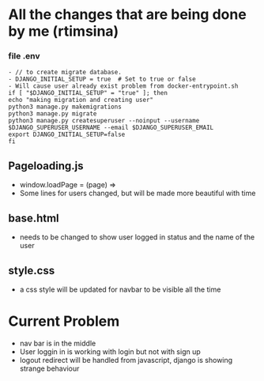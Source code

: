 # All the changes that are being done by me (rtimsina)

### file .env
    - // to create migrate database. 
    - DJANGO_INITIAL_SETUP = true  # Set to true or false
    - Will cause user already exist problem from docker-entrypoint.sh
    if [ "$DJANGO_INITIAL_SETUP" = "true" ]; then
	echo "making migration and creating user"
	python3 manage.py makemigrations
	python3 manage.py migrate
	python3 manage.py createsuperuser --noinput --username $DJANGO_SUPERUSER_USERNAME --email $DJANGO_SUPERUSER_EMAIL
	export DJANGO_INITIAL_SETUP=false
    fi

## Pageloading.js

-   window.loadPage = (page) => 
-   Some lines for users changed, but will be made more beautiful with time


## base.html
- needs to be changed to show user logged in status and the name of the user

## style.css
- a css style will be updated for navbar to be visible all the time


# Current Problem

-   nav bar is in the middle
-   User loggin in is working with login but not with sign up
-   logout redirect will be handled from javascript, django is showing strange behaviour

